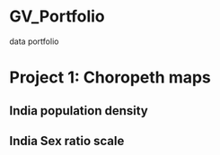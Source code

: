 # GV_Portfolio
data portfolio
# Project 1: Choropeth maps
## India population density
## India Sex ratio scale
